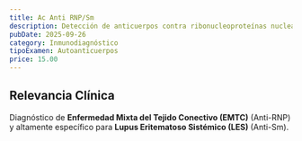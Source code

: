 ```yaml
---
title: Ac Anti RNP/Sm
description: Detección de anticuerpos contra ribonucleoproteínas nucleares (RNP y Sm). RNP asociado a **Enfermedad Mixta del Tejido Conectivo (EMTC)**.
pubDate: 2025-09-26
category: Inmunodiagnóstico
tipoExamen: Autoanticuerpos
price: 15.00
---
```


## Relevancia Clínica
Diagnóstico de **Enfermedad Mixta del Tejido Conectivo (EMTC)** (Anti-RNP) y altamente específico para **Lupus Eritematoso Sistémico (LES)** (Anti-Sm).